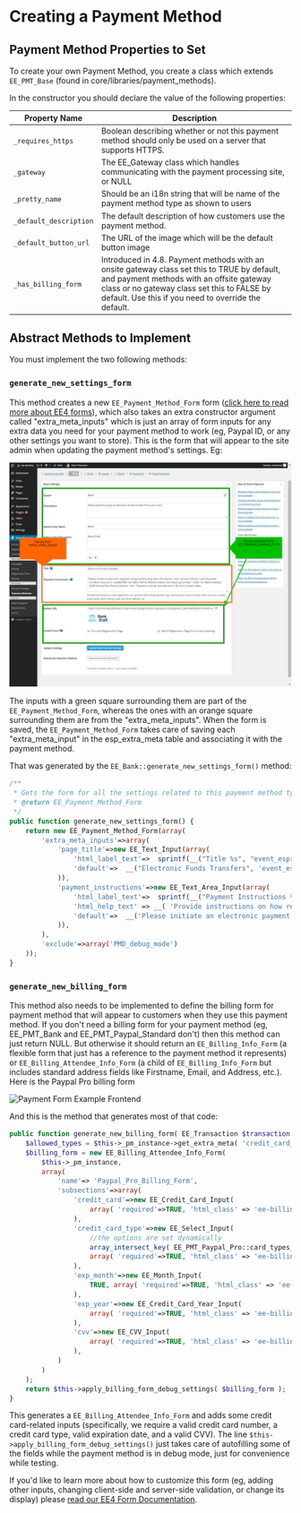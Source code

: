 # Creating a Payment Method

## Payment Method Properties to Set

To create your own Payment Method, you create a class which extends `EE_PMT_Base` (found in core/libraries/payment_methods).

In the constructor you should declare the value of the following properties:

| Property Name | Description |
| ------------- | ----------- |
`_requires_https` |  Boolean describing whether or not this payment method should only be used on a server that supports HTTPS.
`_gateway` | The EE_Gateway class which handles communicating with the payment processing site, or NULL
`_pretty_name` | Should be an i18n string that will be name of the payment method type as shown to users
`_default_description` | The default description of how customers use the payment method.
`_default_button_url` | The URL of the image which will be the default button image
`_has_billing_form` | Introduced in 4.8. Payment methods with an onsite gateway class set this to TRUE by default, and payment methods with an offsite gateway class or no gateway class set this to FALSE by default. Use this if you need to override the default.

## Abstract Methods to Implement

You must implement the two following methods:

### `generate_new_settings_form`

This method creates a new `EE_Payment_Method_Form` form ([click here to read more about EE4 forms](../J--EE4-Forms-System/ee-forms-system-overview.md)), which also takes an extra constructor argument called "extra_meta_inputs" which is just an array of form inputs for any extra data you need for your payment method to work (eg, Paypal ID, or any other settings you want to store). This is the form that will appear to the site admin when updating the payment method's settings. Eg:

![Payment Method Admin Interface](../images/payment-method-admin-interface.png)

The inputs with a green square surrounding them are part of the `EE_Payment_Method_Form`, whereas the ones with an orange square surrounding them are from the "extra_meta_inputs". When the form is saved, the `EE_Payment_Method_Form` takes care of saving each "extra_meta_input" in the esp_extra_meta table and associating it with the payment method.

That was generated by the `EE_Bank::generate_new_settings_form()` method:

```php
/**
 * Gets the form for all the settings related to this payment method type
 * @return EE_Payment_Method_Form
 */
public function generate_new_settings_form() {
    return new EE_Payment_Method_Form(array(
        'extra_meta_inputs'=>array(
            'page_title'=>new EE_Text_Input(array(
                'html_label_text'=>  sprintf(__("Title %s", "event_espresso"),  $this->get_help_tab_link()),
                'default'=>  __("Electronic Funds Transfers", 'event_espresso')
            )),
            'payment_instructions'=>new EE_Text_Area_Input(array(
                'html_label_text'=>  sprintf(__("Payment Instructions %s", "event_espresso"),  $this->get_help_tab_link()),
                'html_help_text' => __( 'Provide instructions on how registrants can send the bank draft payment. Eg, mention your account name, bank account number, bank name, bank routing code, and bank address, etc.', 'event_espresso' ),
                'default'=>  __('Please initiate an electronic payment using the following bank information: <br/> Account Owner: Luke Skywalker <br/>Bank Account # 1234567890 <br/>Bank Name: Rebellion Bank <br/>Routing Number: 12345 <br/>Bank Address: 12345 Wookie Rd., Planet Corellian. <br/>  Payment must be received within 48 hours of event date.', 'event_espresso')
            )),
        ),
        'exclude'=>array('PMD_debug_mode')
    ));
}
```

### `generate_new_billing_form`

This method also needs to be implemented to define the billing form for payment method that will appear to customers when they use this payment method. If you don't need a billing form for your payment method (eg, EE_PMT_Bank and EE_PMT_Paypal_Standard don't) then this method can just return NULL. But otherwise it should return an `EE_Billing_Info_Form` (a flexible form that just has a reference to the payment method it represents) or `EE_Billing_Attendee_Info_Form` (a child of `EE_Billing_Info_Form` but includes standard address fields like Firstname, Email, and Address, etc.). Here is the Paypal Pro billing form

![Payment Form Example Frontend](payment-form-example-frontend.png)

And this is the method that generates most of that code:

```php
public function generate_new_billing_form( EE_Transaction $transaction = NULL ) {
    $allowed_types = $this->_pm_instance->get_extra_meta( 'credit_card_types', TRUE, array() );
    $billing_form = new EE_Billing_Attendee_Info_Form(
        $this->_pm_instance,
        array(
            'name'=> 'Paypal_Pro_Billing_Form',
            'subsections'=>array(
                'credit_card'=>new EE_Credit_Card_Input(
                    array( 'required'=>TRUE, 'html_class' => 'ee-billing-qstn', 'html_label_text' => __( 'Card Number', 'event_espresso' ))
                ),
                'credit_card_type'=>new EE_Select_Input(
                    //the options are set dynamically
                    array_intersect_key( EE_PMT_Paypal_Pro::card_types_supported(), array_flip( $allowed_types )),
                    array( 'required'=>TRUE, 'html_class' => 'ee-billing-qstn', 'html_label_text' => __( 'Card Type', 'event_espresso' ))
                ),
                'exp_month'=>new EE_Month_Input(
                    TRUE, array( 'required'=>TRUE, 'html_class' => 'ee-billing-qstn' )
                ),
                'exp_year'=>new EE_Credit_Card_Year_Input(
                    array( 'required'=>TRUE, 'html_class' => 'ee-billing-qstn'  )
                ),
                'cvv'=>new EE_CVV_Input(
                    array( 'required'=>TRUE, 'html_class' => 'ee-billing-qstn' )
                ),
            )
        )
    );
    return $this->apply_billing_form_debug_settings( $billing_form );
}
```

This generates a `EE_Billing_Attendee_Info_Form` and adds some credit card-related inputs (specifically, we require a valid credit card number, a credit card type, valid expiration date, and a valid CVV). The line `$this->apply_billing_form_debug_settings()` just takes care of autofilling some of the fields while the payment method is in debug mode, just for convenience while testing.

If you'd like to learn more about how to customize this form (eg, adding other inputs, changing client-side and server-side validation, or change its display) please [read our EE4 Form Documentation](../J--EE4-Forms-System/ee-forms-system-overview.md).